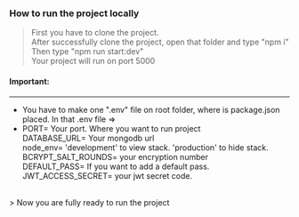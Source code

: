 ### How to run the project locally
> First you have to clone the project. <br>
> After successfully clone the project, open that folder and type "npm i" <br>
> Then type "npm run start:dev" <br>
> Your project will run on port 5000 <br>

#### Important:
*** 
* You have to make one ".env" file on root folder, where is package.json placed. In that .env file =>
* PORT= Your port. Where you want to run project <br> DATABASE_URL= Your mongodb url <br> node_env= 'development' to view stack. 'production' to hide stack. <br> BCRYPT_SALT_ROUNDS= your encryption number <br> DEFAULT_PASS= If you want to add a default pass. <br> JWT_ACCESS_SECRET= your jwt secret code.
<br>
> Now you are fully ready to run the project